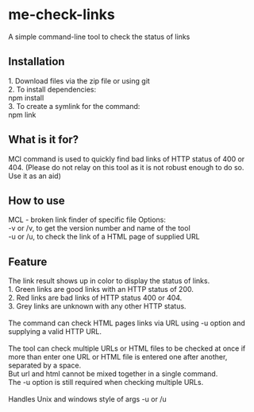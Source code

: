 # me-check-links
A simple command-line tool to check the status of links


<h2>Installation</h2>
1. Download files via the zip file or using git<br/>
2. To install dependencies:<br/>
   npm install<br/>  
3. To create a symlink for the command:<br/>
   npm link 
   
<h2>What is it for?</h2>
MCl command is used to quickly find bad links of HTTP status of 400 or 404. (Please do not relay on this tool as it is not robust enough to do so. Use it as an aid) 

<h2>How to use</h2>
MCL - broken link finder of specific file
Options:<br/>
-v or /v,  to get the version number and name of the tool<br/> 
-u or /u,  to check the link of a HTML page of supplied URL<br/> 

<h2>Feature</h2>
The link result shows up in color to display the status of links.<br/>  
1. Green links are good links with an HTTP status of 200.<br/> 
2. Red links are bad links of HTTP status 400 or 404.<br/> 
3. Grey links are unknown with any other HTTP status.<br/> 
<br/>  
The command can check HTML pages links via URL using -u option and supplying a valid HTTP URL.<br>
<br>
The tool can check multiple URLs or HTML files to be checked at once if more than enter one URL or HTML file is entered one after another, separated by a space.<br/>
But url and html cannot be mixed together in a single command.<br/>
The -u option is still required when checking multiple URLs.<br/>
<br>
Handles Unix and windows style of args -u or /u

